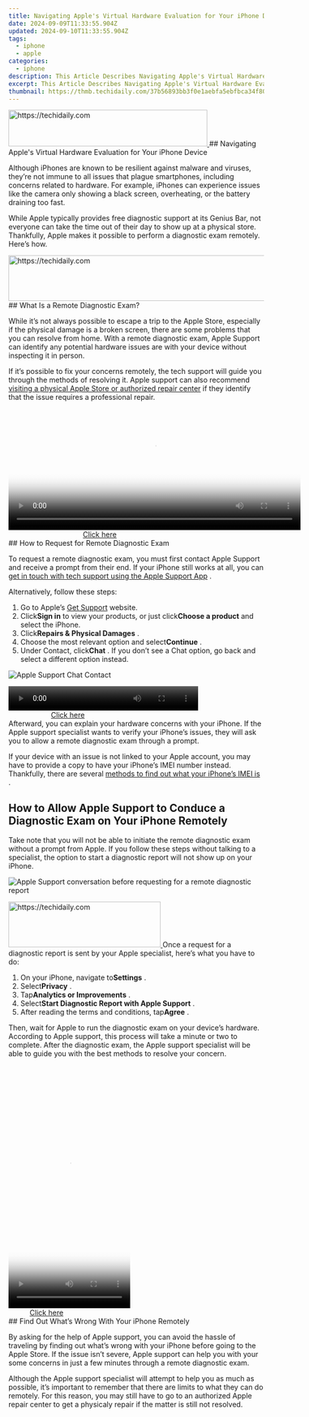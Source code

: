 ```yaml
---
title: Navigating Apple's Virtual Hardware Evaluation for Your iPhone Device
date: 2024-09-09T11:33:55.904Z
updated: 2024-09-10T11:33:55.904Z
tags:
  - iphone
  - apple
categories:
  - iphone
description: This Article Describes Navigating Apple's Virtual Hardware Evaluation for Your iPhone Device
excerpt: This Article Describes Navigating Apple's Virtual Hardware Evaluation for Your iPhone Device
thumbnail: https://thmb.techidaily.com/37b56893bb3f0e1aebfa5ebfbca34f8037db29ed8a731b991532309ef68ee1fd.jpg
---
```


<!-- affiliate ads begin -->
<a href="https://aligracehair.sjv.io/c/5597632/2115919/19272" target="_top" id="2115919">
  <img src="//a.impactradius-go.com/display-ad/19272-2115919" border="0" alt="https://techidaily.com" width="392" height="72"/>
</a>
<img height="0" width="0" src="https://aligracehair.sjv.io/i/5597632/2115919/19272" style="position:absolute;visibility:hidden;" border="0" />
<!-- affiliate ads end -->
## Navigating Apple's Virtual Hardware Evaluation for Your iPhone Device

 Although iPhones are known to be resilient against malware and viruses, they’re not immune to all issues that plague smartphones, including concerns related to hardware. For example, iPhones can experience issues like the camera only showing a black screen, overheating, or the battery draining too fast.

 While Apple typically provides free diagnostic support at its Genius Bar, not everyone can take the time out of their day to show up at a physical store. Thankfully, Apple makes it possible to perform a diagnostic exam remotely. Here’s how.

<!-- affiliate ads begin -->
<a href="https://appsumo.8odi.net/c/5597632/2118315/7443" target="_top" id="2118315">
  <img src="//a.impactradius-go.com/display-ad/7443-2118315" border="0" alt="https://techidaily.com" width="728" height="90"/>
</a>
<img height="0" width="0" src="https://appsumo.8odi.net/i/5597632/2118315/7443" style="position:absolute;visibility:hidden;" border="0" />
<!-- affiliate ads end -->
## What Is a Remote Diagnostic Exam?

 While it’s not always possible to escape a trip to the Apple Store, especially if the physical damage is a broken screen, there are some problems that you can resolve from home. With a remote diagnostic exam, Apple Support can identify any potential hardware issues are with your device without inspecting it in person.

 If it’s possible to fix your concerns remotely, the tech support will guide you through the methods of resolving it. Apple support can also recommend [visiting a physical Apple Store or authorized repair center](https://www.makeuseof.com/apple-store-appointment-genius-bar/) if they identify that the issue requires a professional repair.

<!-- affiliate ads begin -->
<span id="1982570">
					<video width="576" height="240" style="cursor:pointer"
           poster="//a.impactradius-go.com/display-clicktoplayimage/1982570.png"
           onclick="if(!this.playClicked){this.play();this.setAttribute('controls',true);this.playClicked=true;}">
	   <source src="//a.impactradius-go.com/display-ad/22993-1982570">
	   <img src="//a.impactradius-go.com/display-clicktoplayimage/1982570.png" style="border: none; height: 100%; width: 100%; object-fit: contain">
	</video>
	<div style="width:360px;text-align:center"><a href="javascript:window.open(decodeURIComponent('https%3A%2F%2Fhomestyler.sjv.io%2Fc%2F5597632%2F1982570%2F22993'), '_blank');void(0);">Click here</a></div>
</span>
<img height="0" width="0" src="https://imp.pxf.io/i/5597632/1982570/22993" style="position:absolute;visibility:hidden;" border="0" />
<!-- affiliate ads end -->
## How to Request for Remote Diagnostic Exam

 To request a remote diagnostic exam, you must first contact Apple Support and receive a prompt from their end. If your iPhone still works at all, you can [get in touch with tech support using the Apple Support App](https://www.makeuseof.com/how-to-get-iphone-support-apple-support-app/) .

Alternatively, follow these steps:

1. Go to Apple’s [Get Support](https://getsupport.apple.com/) website.
2. Click**Sign in** to view your products, or just click**Choose a product** and select the iPhone.
3. Click**Repairs & Physical Damages** .
4. Choose the most relevant option and select**Continue** .
5. Under Contact, click**Chat** . If you don’t see a Chat option, go back and select a different option instead.

![Apple Support Chat Contact](https://static1.makeuseofimages.com/wordpress/wp-content/uploads/2022/07/Apple-Support-Chat-Contact.jpg)

<!-- affiliate ads begin -->
<span id="1936838">
					<video width="374" height="48" style="cursor:pointer"
           poster="//a.impactradius-go.com/display-clicktoplayimage/1936838.png"
           onclick="if(!this.playClicked){this.play();this.setAttribute('controls',true);this.playClicked=true;}">
	   <source src="//a.impactradius-go.com/display-ad/18409-1936838">
	   <img src="//a.impactradius-go.com/display-clicktoplayimage/1936838.png" style="border: none; height: 100%; width: 100%; object-fit: contain">
	</video>
	<div style="width:234px;text-align:center"><a href="javascript:window.open(decodeURIComponent('https%3A%2F%2Fcoinrule.sjv.io%2Fc%2F5597632%2F1936838%2F18409'), '_blank');void(0);">Click here</a></div>
</span>
<img height="0" width="0" src="https://imp.pxf.io/i/5597632/1936838/18409" style="position:absolute;visibility:hidden;" border="0" />
<!-- affiliate ads end -->
 Afterward, you can explain your hardware concerns with your iPhone. If the Apple support specialist wants to verify your iPhone’s issues, they will ask you to allow a remote diagnostic exam through a prompt.

 If your device with an issue is not linked to your Apple account, you may have to provide a copy to have your iPhone’s IMEI number instead. Thankfully, there are several [methods to find out what your iPhone’s IMEI is](https://www.makeuseof.com/ways-to-find-the-imei-number-on-iphone-ipad/) .

## How to Allow Apple Support to Conduce a Diagnostic Exam on Your iPhone Remotely

 Take note that you will not be able to initiate the remote diagnostic exam without a prompt from Apple. If you follow these steps without talking to a specialist, the option to start a diagnostic report will not show up on your iPhone.

![Apple Support conversation before requesting for a remote diagnostic report](https://static1.makeuseofimages.com/wordpress/wp-content/uploads/2022/07/Apple-Support-conversation-before-requesting-for-a-remote-diagnostic-report.jpg)

<!-- affiliate ads begin -->
<a href="https://aidotcom.pxf.io/c/5597632/2129042/19576" target="_top" id="2129042">
  <img src="//a.impactradius-go.com/display-ad/19576-2129042" border="0" alt="https://techidaily.com" width="300" height="90"/>
</a>
<img height="0" width="0" src="https://aidotcom.pxf.io/i/5597632/2129042/19576" style="position:absolute;visibility:hidden;" border="0" />
<!-- affiliate ads end -->
 Once a request for a diagnostic report is sent by your Apple specialist, here’s what you have to do:

1. On your iPhone, navigate to**Settings** .
2. Select**Privacy** .
3. Tap**Analytics or Improvements** .
4. Select**Start Diagnostic Report with Apple Support** .
5. After reading the terms and conditions, tap**Agree** .

 Then, wait for Apple to run the diagnostic exam on your device’s hardware. According to Apple support, this process will take a minute or two to complete. After the diagnostic exam, the Apple support specialist will be able to guide you with the best methods to resolve your concern.

<!-- affiliate ads begin -->
<span id="1770544">
					<video width="240" height="480" style="cursor:pointer"
           poster="//a.impactradius-go.com/display-clicktoplayimage/1770544.png"
           onclick="if(!this.playClicked){this.play();this.setAttribute('controls',true);this.playClicked=true;}">
	   <source src="//a.impactradius-go.com/display-ad/20702-1770544">
	   <img src="//a.impactradius-go.com/display-clicktoplayimage/1770544.png" style="border: none; height: 100%; width: 100%; object-fit: contain">
	</video>
	<div style="width:150px;text-align:center"><a href="javascript:window.open(decodeURIComponent('https%3A%2F%2Ftokenmetrics.sjv.io%2Fc%2F5597632%2F1770544%2F20702'), '_blank');void(0);">Click here</a></div>
</span>
<img height="0" width="0" src="https://imp.pxf.io/i/5597632/1770544/20702" style="position:absolute;visibility:hidden;" border="0" />
<!-- affiliate ads end -->
## Find Out What’s Wrong With Your iPhone Remotely

 By asking for the help of Apple support, you can avoid the hassle of traveling by finding out what’s wrong with your iPhone before going to the Apple Store. If the issue isn’t severe, Apple support can help you with your some concerns in just a few minutes through a remote diagnostic exam.

 Although the Apple support specialist will attempt to help you as much as possible, it’s important to remember that there are limits to what they can do remotely. For this reason, you may still have to go to an authorized Apple repair center to get a physicaly repair if the matter is still not resolved.

<ins class="adsbygoogle"
     style="display:block"
     data-ad-format="autorelaxed"
     data-ad-client="ca-pub-7571918770474297"
     data-ad-slot="1223367746"></ins>



<ins class="adsbygoogle"
     style="display:block"
     data-ad-client="ca-pub-7571918770474297"
     data-ad-slot="8358498916"
     data-ad-format="auto"
     data-full-width-responsive="true"></ins>


